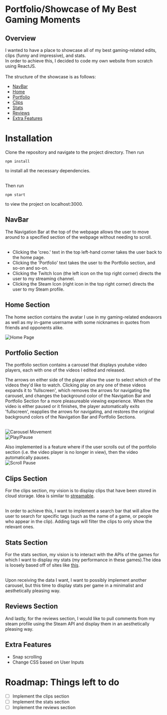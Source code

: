 # Portfolio/Showcase of My Best Gaming Moments

## Overview

I wanted to have a place to showcase all of my best gaming-related edits, clips (funny and impressive), and stats. </br>
In order to achieve this, I decided to code my own website from scratch using ReactJS. </br></br>
The structure of the showcase is as follows: 

* [NavBar](#navbar)
* [Home](#home-section)
* [Portfolio](#portfolio-section)
* [Clips](#clips-section)
* [Stats](#stats-section)
* [Reviews](#reviews-section)
* [Extra Features](#extra-features)

# Installation

Clone the repository and navigate to the project directory. Then run 
```
npm install
```
to install all the necessary dependencies.</br></br>

Then run
```
npm start
```
to view the project on localhost:3000.

## NavBar

The Navigation Bar at the top of the webpage allows the user to move around to a specified section of the webpage without needing to scroll.</br></br>

* Clicking the 'creo.' text in the top left-hand corner takes the user back to the home page.
* Clicking the 'Portfolio' text takes the user to the Portfolio section, and so-on and so-on.
* Clicking the Twitch Icon (the left icon on the top right corner) directs the user to my streaming channel.
* Clicking the Steam Icon (right icon in the top right corner) directs the user to my Steam profile.

## Home Section

The home section contains the avatar I use in my gaming-related endeavors as well as my in-game username with some nicknames 
in quotes from friends and opponents alike.

![Home Page](https://i.imgur.com/VndQEzb.gif)

## Portfolio Section

The portfolio section contains a carousel that displays youtube video players, each with one of the videos I edited and released.</br>

The arrows on either side of the player allow the user to select which of the videos they'd like to watch.
Clicking play on any one of these videos expands it to 'fullscreen', which removes the arrows for navigating the carousel, and changes the background color of the Navigation Bar and Portfolio Section for a more pleasureable viewing experience. When the video is either paused or it finishes, the player automatically exits 'fullscreen', reapplies the arrows for navigating, and restores the original background colors of the Navigation Bar and Portfolio Sections. </br></br>

![Carousel Movement](https://i.imgur.com/SVd1imk.gif) </br>
![Play/Pause](https://i.imgur.com/h9FPUR2.gif)

Also implemented is a feature where if the user scrolls out of the portfolio section (i.e. the video player is no longer in view), then the video automatically pauses. </br> 
![Scroll Pause](https://i.imgur.com/2XJhlO0.gif)

## Clips Section

For the clips section, my vision is to display clips that have been stored in cloud storage. Idea is similar to [streamable](https://streamable.com).</br></br>

In order to achieve this, I want to implement a search bar that will allow the user to search for specific tags (such as the name of a game, or people who appear in the clip). Adding tags will filter the clips to only show the relevant ones.

## Stats Section

For the stats section, my vision is to interact with the APIs of the games for which I want to display my stats (my performance in these games).The idea is loosely based off of sites like [this](https://tracker.gg).</br></br>

Upon receiving the data I want, I want to possibly implement another carousel, but this time to display stats per game in a minimalist and aesthetically pleasing way.

## Reviews Section

And lastly, for the reviews section, I would like to pull comments from my steam profile using the Steam API and display them in an aesthetically pleasing way.

## Extra Features

- Snap scrolling
- Change CSS based on User Inputs

# Roadmap: Things left to do

- [ ] Implement the clips section
- [ ] Implement the stats section
- [ ] Implement the reviews section
